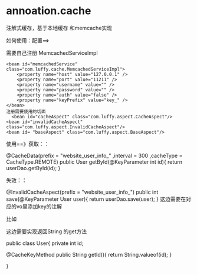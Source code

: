 # annoation.cache
注解式缓存，基于本地缓存 和memcache实现

如何使用：配置==>

需要自己注册 MemcachedServiceImpl 

	<bean id="memcachedService" class="com.luffy.cache.MemcachedServiceImpl">
		<property name="host" value="127.0.0.1" />
		<property name="port" value="11211" />
		<property name="username" value="" />
		<property name="password" value="" />
		<property name="auth" value="false" />
		<property name="keyPrefix" value="key_" />
	</bean>
	注册需要使用的切面 
	  <bean id="cacheAspect" class="com.luffy.aspect.CacheAspect"/>
    <bean id="invalidCacheAspect" class="com.luffy.aspect.InvalidCacheAspect"/>
    <bean id= "baseAspect" class="com.luffy.aspect.BaseAspect"/>
    
使用==》获取：：

@CacheData(prefix = "website_user_info_" ,interval = 300 ,cacheType = CacheType.REMOTE)
 public User getById(@KeyParameter int id){
  return userDao.getById(id);
 }
 
 
 失效：：
 
 @InvalidCacheAspect(prefix = "website_user_info_")
 public int save(@KeyParameter User user){
    return userDao.save(user);
 }
 这边需要在对应的vo里添加key的注解
 
 比如
 
 这边需要实现返回String 的get方法
 
 
 public class User{
   private int id;
   
   @CacheKeyMethod
   public String getId(){
    return String.valueof(id);
   }
 
 }
 

	 

